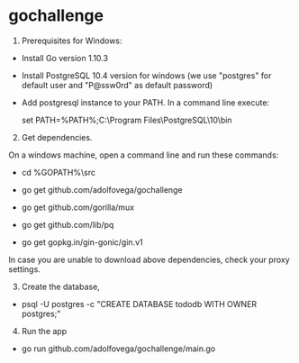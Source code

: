# gochallenge

1. Prerequisites for Windows: 

- Install Go version 1.10.3
- Install PostgreSQL 10.4 version for windows (we use "postgres" for default user and "P@ssw0rd" as default password)
- Add postgresql instance to your PATH. In a command line execute:

  set PATH=%PATH%;C:\Program Files\PostgreSQL\10\bin


2. Get dependencies. 

On a windows machine, open a command line and run these commands:

- cd %GOPATH%\src

- go get github.com/adolfovega/gochallenge

- go get github.com/gorilla/mux

- go get github.com/lib/pq

- go get gopkg.in/gin-gonic/gin.v1


In case you are unable to download above dependencies, check your proxy settings.

3. Create the database, 

- psql -U postgres -c "CREATE DATABASE tododb WITH OWNER postgres;"

4. Run the app

- go run github.com/adolfovega/gochallenge/main.go

